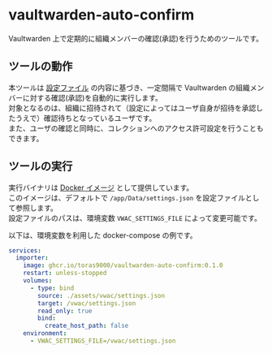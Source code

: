 # vaultwarden-auto-confirm

Vaultwarden 上で定期的に組織メンバーの確認(承認)を行うためのツールです。  

## ツールの動作

本ツールは [設定ファイル](./docs/settings.ja.md) の内容に基づき、一定間隔で Vaultwarden の組織メンバーに対する確認(承認)を自動的に実行します。  
対象となるのは、組織に招待されて（設定によってはユーザ自身が招待を承認したうえで）確認待ちとなっているユーザです。  
また、ユーザの確認と同時に、コレクションへのアクセス許可設定を行うこともできます。  

## ツールの実行

実行バイナリは [Docker イメージ](https://github.com/toras9000/vaultwarden-auto-confirm/pkgs/container/vaultwarden-auto-confirm) として提供しています。  
このイメージは、デフォルトで `/app/Data/settings.json` を設定ファイルとして参照します。  
設定ファイルのパスは、環境変数 `VWAC_SETTINGS_FILE` によって変更可能です。  

以下は、環境変数を利用した docker-compose の例です。

```yaml
services:
  importer:
    image: ghcr.io/toras9000/vaultwarden-auto-confirm:0.1.0
    restart: unless-stopped
    volumes:
      - type: bind
        source: ./assets/vwac/settings.json
        target: /vwac/settings.json
        read_only: true
        bind:
          create_host_path: false
    environment:
      - VWAC_SETTINGS_FILE=/vwac/settings.json
```

